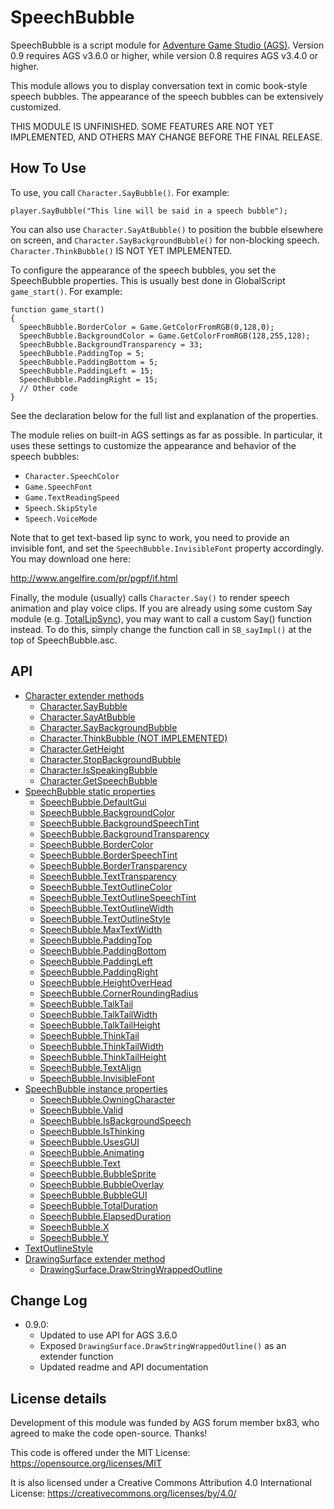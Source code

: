 # SpeechBubble
SpeechBubble is a script module for [Adventure Game Studio (AGS)](http://www.adventuregamestudio.co.uk/). Version 0.9 requires AGS v3.6.0 or higher, while version 0.8 requires AGS v3.4.0 or higher.

This module allows you to display conversation text in comic book-style speech bubbles. The appearance of the speech bubbles can be extensively customized.

THIS MODULE IS UNFINISHED. SOME FEATURES ARE NOT YET IMPLEMENTED, AND OTHERS MAY CHANGE BEFORE THE FINAL RELEASE.

## How To Use
To use, you call `Character.SayBubble()`. For example:

```adventure-game-studio
player.SayBubble("This line will be said in a speech bubble");
```

You can also use `Character.SayAtBubble()` to position the bubble elsewhere on screen, and `Character.SayBackgroundBubble()` for non-blocking speech. `Character.ThinkBubble()` IS NOT YET IMPLEMENTED.

To configure the appearance of the speech bubbles, you set the SpeechBubble properties. This is usually best done in GlobalScript `game_start()`. For example:

```adventure-game-studio
function game_start()
{
  SpeechBubble.BorderColor = Game.GetColorFromRGB(0,128,0);
  SpeechBubble.BackgroundColor = Game.GetColorFromRGB(128,255,128);
  SpeechBubble.BackgroundTransparency = 33;
  SpeechBubble.PaddingTop = 5;
  SpeechBubble.PaddingBottom = 5;
  SpeechBubble.PaddingLeft = 15;
  SpeechBubble.PaddingRight = 15;
  // Other code
}
```

See the declaration below for the full list and explanation of the properties.

The module relies on built-in AGS settings as far as possible. In particular, it uses these settings to customize the appearance and behavior of the speech bubbles:

* `Character.SpeechColor`
* `Game.SpeechFont`
* `Game.TextReadingSpeed`
* `Speech.SkipStyle`
* `Speech.VoiceMode`

Note that to get text-based lip sync to work, you need to provide an invisible font, and set the `SpeechBubble.InvisibleFont` property accordingly. You may download one here:

  http://www.angelfire.com/pr/pgpf/if.html

Finally, the module (usually) calls `Character.Say()` to render speech animation and play voice clips. If you are already using some custom Say module (e.g. [TotalLipSync](https://github.com/messengerbag/TotalLipSync)), you may want to call a custom Say() function instead. To do this, simply change the function call in `SB_sayImpl()` at the top of SpeechBubble.asc.

## API

- [Character extender methods](docs/SpeechBubble.md#character-extender-methods)
  - [Character.SayBubble](docs/SpeechBubble.md#charactersaybubble)
  - [Character.SayAtBubble](docs/SpeechBubble.md#charactersayatbubble)
  - [Character.SayBackgroundBubble](docs/SpeechBubble.md#charactersaybackgroundbubble)
  - [Character.ThinkBubble (NOT IMPLEMENTED)](docs/SpeechBubble.md#characterthinkbubble)
  - [Character.GetHeight](docs/SpeechBubble.md#charactergetheight)
  - [Character.StopBackgroundBubble](docs/SpeechBubble.md#characterstopbackgroundbubble)
  - [Character.IsSpeakingBubble](docs/SpeechBubble.md#characterisspeakingbubble)
  - [Character.GetSpeechBubble](docs/SpeechBubble.md#charactergetspeechbubble)
- [SpeechBubble static properties](docs/SpeechBubble.md#speechbubble-static-properties)
  - [SpeechBubble.DefaultGui](docs/SpeechBubble.md#speechbubbledefaultgui)
  - [SpeechBubble.BackgroundColor](docs/SpeechBubble.md#speechbubblebackgroundcolor)
  - [SpeechBubble.BackgroundSpeechTint](docs/SpeechBubble.md#speechbubblebackgroundspeechtint)
  - [SpeechBubble.BackgroundTransparency](docs/SpeechBubble.md#speechbubblebackgroundtransparency)
  - [SpeechBubble.BorderColor](docs/SpeechBubble.md#speechbubblebordercolor)
  - [SpeechBubble.BorderSpeechTint](docs/SpeechBubble.md#speechbubbleborderspeechtint)
  - [SpeechBubble.BorderTransparency](docs/SpeechBubble.md#speechbubblebordertransparency)
  - [SpeechBubble.TextTransparency](docs/SpeechBubble.md#speechbubbletexttransparency)
  - [SpeechBubble.TextOutlineColor](docs/SpeechBubble.md#speechbubbletextoutlinecolor)
  - [SpeechBubble.TextOutlineSpeechTint](docs/SpeechBubble.md#speechbubbletextoutlinespeechtint)
  - [SpeechBubble.TextOutlineWidth](docs/SpeechBubble.md#speechbubbletextoutlinewidth)
  - [SpeechBubble.TextOutlineStyle](docs/SpeechBubble.md#speechbubbletextoutlinestyle)
  - [SpeechBubble.MaxTextWidth](docs/SpeechBubble.md#speechbubblemaxtextwidth)
  - [SpeechBubble.PaddingTop](docs/SpeechBubble.md#speechbubblepaddingtop)
  - [SpeechBubble.PaddingBottom](docs/SpeechBubble.md#speechbubblepaddingbottom)
  - [SpeechBubble.PaddingLeft](docs/SpeechBubble.md#speechbubblepaddingleft)
  - [SpeechBubble.PaddingRight](docs/SpeechBubble.md#speechbubblepaddingright)
  - [SpeechBubble.HeightOverHead](docs/SpeechBubble.md#speechbubbleheightoverhead)
  - [SpeechBubble.CornerRoundingRadius](docs/SpeechBubble.md#speechbubblecornerroundingradius)
  - [SpeechBubble.TalkTail](docs/SpeechBubble.md#speechbubbletalktail)
  - [SpeechBubble.TalkTailWidth](docs/SpeechBubble.md#speechbubbletalktailwidth)
  - [SpeechBubble.TalkTailHeight](docs/SpeechBubble.md#speechbubbletalktailheight)
  - [SpeechBubble.ThinkTail](docs/SpeechBubble.md#speechbubblethinktail)
  - [SpeechBubble.ThinkTailWidth](docs/SpeechBubble.md#speechbubblethinktailwidth)
  - [SpeechBubble.ThinkTailHeight](docs/SpeechBubble.md#speechbubblethinktailheight)
  - [SpeechBubble.TextAlign](docs/SpeechBubble.md#speechbubbletextalign)
  - [SpeechBubble.InvisibleFont](docs/SpeechBubble.md#speechbubbleinvisiblefont)
- [SpeechBubble instance properties](docs/SpeechBubble.md#speechbubble-instance-properties)
  - [SpeechBubble.OwningCharacter](docs/SpeechBubble.md#speechbubbleowningcharacter)
  - [SpeechBubble.Valid](docs/SpeechBubble.md#speechbubblevalid)
  - [SpeechBubble.IsBackgroundSpeech](docs/SpeechBubble.md#speechbubbleisbackgroundspeech)
  - [SpeechBubble.IsThinking](docs/SpeechBubble.md#speechbubbleisthinking)
  - [SpeechBubble.UsesGUI](docs/SpeechBubble.md#speechbubbleusesgui)
  - [SpeechBubble.Animating](docs/SpeechBubble.md#speechbubbleanimating)
  - [SpeechBubble.Text](docs/SpeechBubble.md#speechbubbletext)
  - [SpeechBubble.BubbleSprite](docs/SpeechBubble.md#speechbubblebubblesprite)
  - [SpeechBubble.BubbleOverlay](docs/SpeechBubble.md#speechbubblebubbleoverlay)
  - [SpeechBubble.BubbleGUI](docs/SpeechBubble.md#speechbubblebubblegui)
  - [SpeechBubble.TotalDuration](docs/SpeechBubble.md#speechbubbletotalduration)
  - [SpeechBubble.ElapsedDuration](docs/SpeechBubble.md#speechbubbleelapsedduration)
  - [SpeechBubble.X](docs/SpeechBubble.md#speechbubblex)
  - [SpeechBubble.Y](docs/SpeechBubble.md#speechbubbley)
- [TextOutlineStyle](docs/SpeechBubble.md#textoutlinestyle)
- [DrawingSurface extender method](docs/SpeechBubble.md#drawingsurface-extender-method)
  - [DrawingSurface.DrawStringWrappedOutline](docs/SpeechBubble.md#drawingsurfacedrawstringwrappedoutline)
  
## Change Log

* 0.9.0:
  * Updated to use API for AGS 3.6.0
  * Exposed `DrawingSurface.DrawStringWrappedOutline()` as an extender function
  * Updated readme and API documentation

## License details
Development of this module was funded by AGS forum member bx83, who agreed to make the code open-source. Thanks!

This code is offered under the MIT License:
  https://opensource.org/licenses/MIT

It is also licensed under a Creative Commons Attribution 4.0 International License:
  https://creativecommons.org/licenses/by/4.0/
